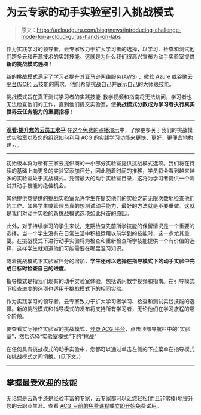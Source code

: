 # 为云专家的动手实验室引入挑战模式

> 原文：<https://acloudguru.com/blog/news/introducing-challenge-mode-for-a-cloud-gurus-hands-on-labs>

作为实践学习的领导者，云专家致力于扩大学习者的选择，以学习、检查和测试他们跨多云和开源技术的实践技能。这就是为什么我们很高兴宣布为动手实验室提供**新的挑战模式选项！**

新的挑战模式满足了学习者提升其[亚马逊网络服务(AWS)](https://acloudguru.com/blog/engineering/what-is-amazon-web-services-aws) 、[微软 Azure](https://acloudguru.com/blog/engineering/what-is-microsoft-azure) 或[谷歌云平台(GCP)](https://acloudguru.com/blog/engineering/what-is-google-cloud-platform-gcp) 云技能的需求，他们希望挑战自己并展示自己的大师级技能。

挑战模式旨在真正测试学习者的实践技能-教学视频和指南将无法访问，学习者也无法检查他们的工作，直到他们提交实验室，使**挑战模式分数成为学习者执行真实世界云任务能力的重要指标**！

* * *

**[观看:提升您的云员工水平](https://get.acloudguru.com/level-up-your-cloud-workforce-webinar)** 在[这个免费的点播演示](https://get.acloudguru.com/level-up-your-cloud-workforce-webinar)中，了解更多关于我们的挑战模式实验室以及您的组织如何利用 ACG 的实践学习功能来更快、更好、更便宜地构建云。

* * *

初始版本将为所有三家云提供商的一小部分实验室提供挑战模式选项。我们将在持续的基础上向更多的实验室添加评分，因此随着时间的推移，学员将会看到越来越多的实验室处于挑战模式。凭借最大的动手实验室目录，这将为学习者提供一个测试其动手技能的绝佳机会。

其他提供商提供的挑战实验室允许学生在提交他们的实验之前无限次数地检查他们的工作。如果学生或管理员真的想测试动手能力，最好的方法就是不要重做。这就是我们对动手实验的新挑战模式选项如此兴奋的原因。

此外，对于持续学习的学生来说，定期检查先前所学技能的保留情况是一个重要的选择。当一个学生没有在日常生活中积极运用以前学到的技能时，这一点尤其重要。在挑战模式下进行动手实验将为检查和重新检查所学技能提供一个有价值的选择，这样学生就知道他们可能需要在哪里温习知识。

随着挑战模式下实验室评分的增加，**学生还可以选择在指导模式下的动手实验中完成目标时检查自己的进度**。

指导模式是指我们现有的动手实验室体验，包括访问教学视频和指南。在引导模式下检查进度的选项也适用于挑战模式下的相同实验。

作为实践学习的领导者，云专家致力于扩大学习者学习、检查和测试实践技能的选择。新的挑战模式和指导模式的发布将支持所有学习者，无论他们在学习旅程的哪个阶段。

要查看实际操作实验室的挑战模式，[登录 ACG 平台](https://learn.acloud.guru/browse)，点击顶部导航栏中的“实验室”，然后选择“实验室模式”下的“挑战”

在任何具有挑战模式的动手实验中，您都可以通过单击左侧的下拉菜单在指导模式和挑战模式之间切换。(见下文。)

* * *

## 掌握最受欢迎的技能

无论您是云新手还是经验丰富的专家，云专家都可以让您轻松(而且非常棒)地提升您的云职业生涯。查看 [ACG 目前的免费课程](https://acloudguru.com/blog/news/whats-free-at-acg-june-2021)或[立即开始](https://acloudguru.com/pricing)免费试用。